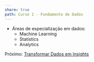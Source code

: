 ```yaml
---
share: true
path: Curso 1 - Fundamento de Dados
---
```

- Áreas de especialização em dados:
	- Machine Learning
	- Statistics
	- Analytics

Próximo: [Transformar Dados em Insights](Transformar%20Dados%20em%20Insights.md)
